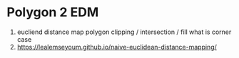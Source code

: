 # Polygon 2 EDM
1. eucliend distance map polygon clipping / intersection / fill  what is corner case 
2. https://lealemseyoum.github.io/naive-euclidean-distance-mapping/